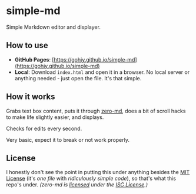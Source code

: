 # simple-md
Simple Markdown editor and displayer.

## How to use
- **GitHub Pages**: [https://gohjy.github.io/simple-md](https://gohjy.github.io/simple-md)
- **Local**: Download `index.html` and open it in a browser. No local server or anything needed - just open the file. It's that simple.

## How it works
Grabs text box content, puts it through [zero-md](https://zerodevx.github.io/zero-md), does a bit of scroll hacks to make life slightly easier, and displays.

Checks for edits every second.

Very basic, expect it to break or not work properly.

## License
I honestly don't see the point in putting this under anything besides the [MIT License](https://choosealicense.com/licenses/mit/) 
(it's *one file* with *ridiculously simple code*), so that's what this repo's under.
*(zero-md is [licensed](https://github.com/zerodevx/zero-md?tab=ISC-1-ov-file#readme) under the [ISC License](https://choosealicense.com/licenses/isc/).)*
